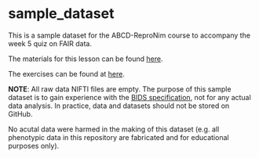 # sample_dataset

This is a sample dataset for the ABCD-ReproNim course to accompany the week 5 quiz on FAIR data.

The materials for this lesson can be found [here](https://abcd-repronim.github.io/materials/week-5).

The exercises can be found at [here](https://github.com/ABCD-ReproNim/exercises).

**NOTE**: All raw data NIFTI files are empty. The purpose of this sample dataset is to gain experience with the [BIDS specification](https://bids-specification.readthedocs.io/en/stable/), not for any actual data analysis. In practice, data and datasets should not be stored on GitHub.

No acutal data were harmed in the making of this dataset (e.g. all phenotypic data in this repository are fabricated and for educational purposes only).